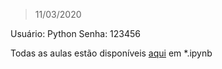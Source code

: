> 11/03/2020

Usuário: Python
Senha: 123456

Todas as aulas estão disponíveis [aqui](https://github.com/malbouis/Python_intro/tree/master/aulas) em *.ipynb

